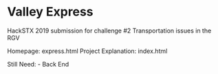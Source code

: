 # Valley Express
HackSTX 2019 submission for challenge #2 Transportation issues in the RGV

Homepage: express.html
Project Explanation: index.html

Still Need:
	- Back End
